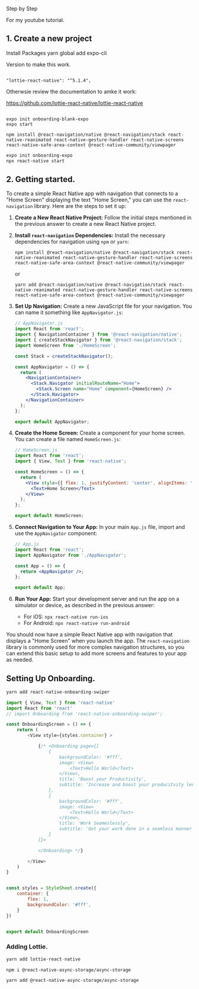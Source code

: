 Step by Step

For my youtube tutorial.

## 1. Create a new project

Install Packages
yarn global add expo-cli



Version to make this work.
```

"lottie-react-native": "^5.1.4",
```

Otherwsie review the documentation to amke it work:

https://github.com/lottie-react-native/lottie-react-native



```

expo init onboarding-blank-expo
expo start

```


```
npm install @react-navigation/native @react-navigation/stack react-native-reanimated react-native-gesture-handler react-native-screens react-native-safe-area-context @react-native-community/viewpager
```

```bash
expo init onboarding-expo
npx react-native start
```

## 2. Getting started.

To create a simple React Native app with navigation that connects to a "Home Screen" displaying the text "Home Screen," you can use the `react-navigation` library. Here are the steps to set it up:

1. **Create a New React Native Project:**
   Follow the initial steps mentioned in the previous answer to create a new React Native project.

2. **Install `react-navigation` Dependencies:**
   Install the necessary dependencies for navigation using `npm` or `yarn`:

   ```
   npm install @react-navigation/native @react-navigation/stack react-native-reanimated react-native-gesture-handler react-native-screens react-native-safe-area-context @react-native-community/viewpager
   ```

   or

   ```
   yarn add @react-navigation/native @react-navigation/stack react-native-reanimated react-native-gesture-handler react-native-screens react-native-safe-area-context @react-native-community/viewpager
   ```

3. **Set Up Navigation:**
   Create a new JavaScript file for your navigation. You can name it something like `AppNavigator.js`:

   ```jsx
   // AppNavigator.js
   import React from 'react';
   import { NavigationContainer } from '@react-navigation/native';
   import { createStackNavigator } from '@react-navigation/stack';
   import HomeScreen from './HomeScreen';

   const Stack = createStackNavigator();

   const AppNavigator = () => {
     return (
       <NavigationContainer>
         <Stack.Navigator initialRouteName="Home">
           <Stack.Screen name="Home" component={HomeScreen} />
         </Stack.Navigator>
       </NavigationContainer>
     );
   };

   export default AppNavigator;
   ```

4. **Create the Home Screen:**
   Create a component for your home screen. You can create a file named `HomeScreen.js`:

   ```jsx
   // HomeScreen.js
   import React from 'react';
   import { View, Text } from 'react-native';

   const HomeScreen = () => {
     return (
       <View style={{ flex: 1, justifyContent: 'center', alignItems: 'center' }}>
         <Text>Home Screen</Text>
       </View>
     );
   };

   export default HomeScreen;
   ```

5. **Connect Navigation to Your App:**
   In your main `App.js` file, import and use the `AppNavigator` component:

   ```jsx
   // App.js
   import React from 'react';
   import AppNavigator from './AppNavigator';

   const App = () => {
     return <AppNavigator />;
   };

   export default App;
   ```

6. **Run Your App:**
   Start your development server and run the app on a simulator or device, as described in the previous answer:

   - For iOS: `npx react-native run-ios`
   - For Android: `npx react-native run-android`

You should now have a simple React Native app with navigation that displays a "Home Screen" when you launch the app. The `react-navigation` library is commonly used for more complex navigation structures, so you can extend this basic setup to add more screens and features to your app as needed.


## Setting Up Onboarding.


```bash
yarn add react-native-onboarding-swiper
```


```js
import { View, Text } from 'react-native'
import React from 'react'
// import Onboarding from 'react-native-onboarding-swiper';

const OnboardingScreen = () => {
    return (
        <View style={styles.container} >

            {/* <Onboarding page={[
                {
                    backgroundColor: '#fff',
                    image: <View>
                        <Text>Hello World</Text>
                    </View>,
                    title: 'Boost your Productivity',
                    subtitle: 'Increase and boost your producitvity levels',
                },
                {
                    backgroundColor: '#fff',
                    image: <View>
                        <Text>Hello World</Text>
                    </View>,
                    title: 'Work Seameslessly',
                    subtitle: 'Get your work done in a seamless manner',
                }
            ]}>

            </Onboarding> */}

        </View>
    )
}


const styles = StyleSheet.create({
    container: {
        flex: 1,
        backgroundColor: '#fff',
    }
})


export default OnboardingScreen
```


### Adding Lottie.


```js
yarn add lottie-react-native

```

```
npm i @react-native-async-storage/async-storage

yarn add @react-native-async-storage/async-storage

```






